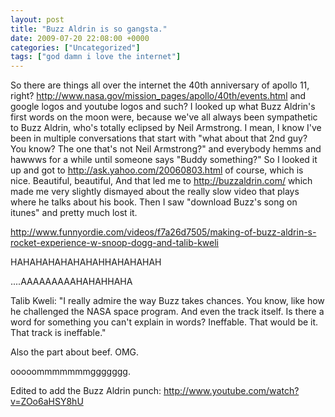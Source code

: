 ```yaml
---
layout: post
title: "Buzz Aldrin is so gangsta."
date: 2009-07-20 22:08:00 +0000
categories: ["Uncategorized"]
tags: ["god damn i love the internet"]
---
```


So there are things all over the internet the 40th anniversary of apollo 11, right? http://www.nasa.gov/mission_pages/apollo/40th/events.html and google logos and youtube logos and such? I looked up what Buzz Aldrin's first words on the moon were, because we've all always been sympathetic to Buzz Aldrin, who's totally eclipsed by Neil Armstrong. I mean, I know I've been in multiple conversations that start with "what about that 2nd guy? You know? The one that's not Neil Armstrong?" and everybody hemms and hawwws for a while until someone says "Buddy something?" So I looked it up and got to http://ask.yahoo.com/20060803.html of course, which is nice. Beautiful, beautiful, And that led me to http://buzzaldrin.com/ which made me very slightly dismayed about the really slow video that plays where he talks about his book. Then I saw "download Buzz's song on itunes" and pretty much lost it. 

http://www.funnyordie.com/videos/f7a26d7505/making-of-buzz-aldrin-s-rocket-experience-w-snoop-dogg-and-talib-kweli

HAHAHAHAHAHAHAHHAHAHAHAH

....AAAAAAAAAHAHAHHAHA

Talib Kweli: "I really admire the way Buzz takes chances. You know, like how he challenged the NASA space program. And even the track itself. Is there a word for something you can't explain in words? Ineffable. That would be it. That track is ineffable."

Also the part about beef. OMG.

ooooommmmmmmggggggg.

Edited to add the Buzz Aldrin punch: http://www.youtube.com/watch?v=ZOo6aHSY8hU